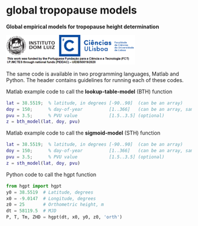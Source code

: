 # global tropopause models
**Global empirical models for tropopause height determination**

<img src="https://github.com/pjmateus/global_tropopause_model/blob/cb0211b1d1560d1cdad78d64feae5db4988f5d2b/logos.png" width="350">

The same code is available in two programming languages, Matlab and Python. The header contains guidelines for running each of these codes.

Matlab example code to call the **lookup-table-model** (BTH) function
```Matlab
lat = 38.5519;  % latitude, in degrees [-90..90]  (can be an array)
doy = 150;      % day-of-year          [1..366]   (can be an array, same size as lat)
pvu = 3.5;      % PVU value            [1.5..3.5] (optional)
z = bth_model(lat, doy, pvu)
```

Matlab example code to call the **sigmoid-model** (STH) function
```Matlab
lat = 38.5519;  % latitude, in degrees [-90..90]  (can be an array)
doy = 150;      % day-of-year          [1..366]   (can be an array, same size as lat)
pvu = 3.5;      % PVU value            [1.5..3.5] (optional)
z = sth_model(lat, doy, pvu)
```


Python code to call the hgpt function 
```Python
from hgpt import hgpt
y0 = 38.5519  # Latitude, degrees
x0 = -9.0147  # Longitude, degrees
z0 = 25       # Orthometric height, m
dt = 58119.5  # MJD
P, T, Tm, ZHD = hgpt(dt, x0, y0, z0, 'orth')
```
